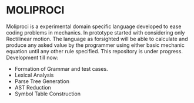MOLIPROCI
================
Moliproci is a experimental domain specific language developed to ease coding problems in mechanics. In prototype started with considering only Rectilinear motion. The language as forsighted will be able to calculate and produce any asked value by the programmer using either basic mechanic equation until any other rule specified. This repository is under progress. 
Development till now:
  * Formation of Grammar and test cases.
  * Lexical Analysis 
  * Parse Tree Generation
  * AST Reduction
  * Symbol Table Construction
